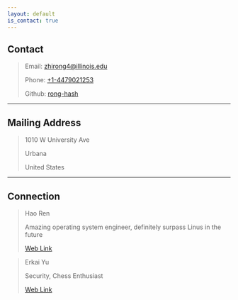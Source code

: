 ```yaml
---
layout: default
is_contact: true
---
```


## Contact

> Email: [zhirong4@illinois.edu](mailto:zhirong4@illinois.edu)
>
> Phone: [+1-4479021253](tel:+1-4479021253)
>
> Github: [rong-hash](https://github.com/rong-hash)

---

## Mailing Address

> 1010 W University Ave 
>
> Urbana
>
> United States

---



## Connection

> Hao Ren
>
> Amazing operating system engineer, definitely surpass Linus in the future
>
> [Web Link](https://moomoohorse.com/home/)


> Erkai Yu
>
> Security, Chess Enthusiast
>
> [Web Link](https://erkaiyublog.github.io/)


